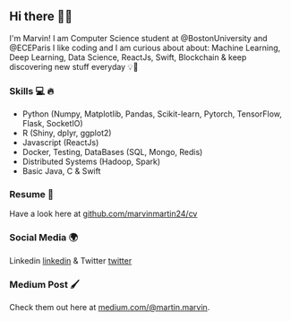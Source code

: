 ## Hi there 🤙🏼

I'm Marvin! I am Computer Science student at @BostonUniversity and @ECEParis
I like coding and I am curious about about: Machine Learning, Deep Learning, Data Science, ReactJs, Swift, Blockchain & keep discovering new stuff everyday 💡🧠

### Skills 💻 🔥
* Python (Numpy, Matplotlib, Pandas, Scikit-learn, Pytorch, TensorFlow, Flask, SocketIO)
* R (Shiny, dplyr, ggplot2)
* Javascript (ReactJs)
* Docker, Testing, DataBases (SQL, Mongo, Redis)
* Distributed Systems (Hadoop, Spark)
* Basic Java, C & Swift

### Resume 📃 
Have a look here at [github.com/marvinmartin24/cv](https://marvinmartin24.github.io/data/cv.pdf)

### Social Media 🌍
Linkedin [linkedin](https://www.linkedin.com/in/marvin-martin-00b937120/)
& Twitter [twitter](https://twitter.com/marv1skate)

### Medium Post 🖌
Check them out here at [medium.com/@martin.marvin](https://medium.com/@martin.marvin).
